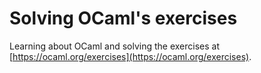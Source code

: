 # Solving OCaml's exercises

Learning about OCaml and solving the exercises at [https://ocaml.org/exercises](https://ocaml.org/exercises).

